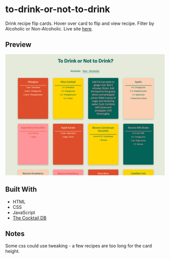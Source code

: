 # to-drink-or-not-to-drink
Drink recipe flip cards.
Hover over card to flip and view recipe.
Filter by Alcoholic or Non-Alcoholic.
Live site [here]().

## Preview
![Demo Image](demo.png)

## Built With
* HTML
* CSS
* JavaScript 
* [The Cocktail DB](https://www.thecocktaildb.com/)

## Notes
Some css could use tweaking - a few recipes are too long for the card height. 
